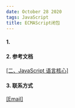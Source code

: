 ```yaml
---
date: October 28 2020
tags: JavaScript
title: ECMAScript闭包
---
```


#### 1.

#### 2. 参考文档

[[二、JavaScript 语言核心]]()

#### 3. 联系方式

[[Email]](yuanmin8888@outlook.com)
